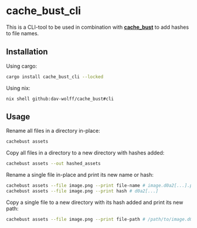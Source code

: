 # cache_bust_cli

This is a CLI-tool to be used in combination with **[cache_bust]**
to add hashes to file names.

[cache_bust]: https://crates.io/crates/cache_bust

## Installation

Using cargo:
```sh
cargo install cache_bust_cli --locked
```

Using nix:
```
nix shell github:dav-wolff/cache_bust#cli
```

## Usage

Rename all files in a directory in-place:
```sh
cachebust assets
```

Copy all files in a directory to a new directory with hashes added:
```sh
cachebust assets --out hashed_assets
```

Rename a single file in-place and print its new name or hash:
```sh
cachebust assets --file image.png --print file-name # image.d0a2[...].png
cachebust assets --file image.png --print hash # d0a2[...]
```

Copy a single file to a new directory with its hash added and print its new path:
```sh
cachebust assets --file image.png --print file-path # /path/to/image.d0a2[...].png
```

